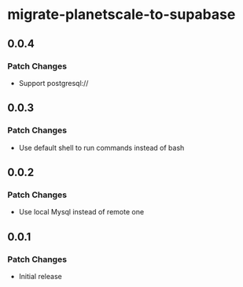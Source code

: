 # migrate-planetscale-to-supabase

## 0.0.4

### Patch Changes

- Support postgresql://

## 0.0.3

### Patch Changes

- Use default shell to run commands instead of bash

## 0.0.2

### Patch Changes

- Use local Mysql instead of remote one

## 0.0.1

### Patch Changes

- Initial release
